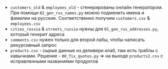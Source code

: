 * `customers_old` & `employees_old` - сгенерированы онлайн генератором.
При помощи `02_gen_rus_names.py` можно подменить имена и фамилии на русские. Соответственно получим
`customers.csv` & `employees.csv`
* `cities_russia` & `streets_russia` нужны для `01_gen_rus_addresses.py`, который генерит адреса
* `comments.csv` нужен только для второй лабы, чтобы написать рекурсивный запрос
* `products.csv` - сырые данные из деливери клаб, там есть траблы с кавычками. Решение - `00_fix_quotes.py` => на
выходе `products2.csv` с исправленными названиями продуктов
